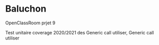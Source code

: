 # Baluchon
OpenClassRoom prjet 9

Test unitaire coverage 2020/2021 des Generic call utiliser, 
Generic call utiliser 
